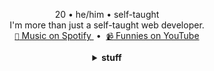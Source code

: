<p align="center">
    20 &bull; he/him &bull; self-taught
    <br>
    I'm more than just a self-taught web developer.
    <br>
    <a href="https://open.spotify.com/artist/3fouosCOFa1ykd6j9DZkWl">
        <code>🎵</code>
        Music on Spotify
    </a>
    &nbsp;&bull;&nbsp;
    <a href="">
        <code>📹</code>
        Funnies on YouTube
    </a>
</p>
<div align="center">
<details>
<summary><strong>stuff</strong></summary>
<h2>📈 Stats</h2> 
<p align="center">
  <a href="https://github.com/anuraghazra/github-readme-stats">
      <img width="348" src="https://github-readme-stats.vercel.app/api/top-langs/?username=skepfusky&hide_title=true&layout=compact&theme=tokyonight&langs_count=10&hide_border=true&hide=json,markdown&include_all_commits=true&card_width=300">
  </a>
  <img width="465" src="https://github-readme-streak-stats.herokuapp.com/?user=skepfusky&theme=tokyonight&hide_border=true" alt="skepfusky">
</p>
<h2>🛠️ Tech stack</h2>
<div align="center">
<table>
    <tr>
      <th align="right">Category</th>
      <th align="left">Technologies</th>
    </tr>
    <tr>
      <td align="right">Languages</td>
      <td><img src="https://skillicons.dev/icons?i=dotnet,nodejs,js,ts,py" height="35px"/></td>
    </tr>
    <tr>
      <td align="right">Front-end</td>
      <td><img src="https://skillicons.dev/icons?i=html,css,sass,react,vue,next,nuxt,vite,svelte,astro,electron" height="35px"/></td>
    </tr>
    <tr>
      <td align="right">Back-end</td>
      <td><img src="https://skillicons.dev/icons?i=docker,redis,mongodb,prisma,firebase" height="35px"/></td>
    </tr>
    <tr>
      <td align="right">Miscellaneous</td>
      <td><img src="https://skillicons.dev/icons?i=linux,bash,powershell,markdown,git,github,vim,vscode,visualstudio" height="35px"/></td>
    </tr>
    <tr>
      <td align="right">Design/Creative</td>
      <td><img src="https://skillicons.dev/icons?i=figma,ae,ps,pr,ai" height="35px"/></td>
    </tr>
  </table>
</div>
</details>
</div>
